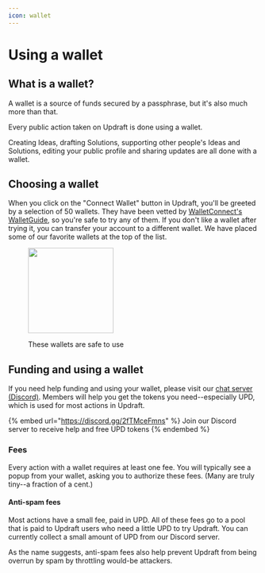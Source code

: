 ```yaml
---
icon: wallet
---
```


# Using a wallet

## What is a wallet?

A wallet is a source of funds secured by a passphrase, but it's also much more than that.

Every public action taken on Updraft is done using a wallet.

Creating Ideas, drafting Solutions, supporting other people's Ideas and Solutions, editing your public profile and sharing updates are all done with a wallet.

## Choosing a wallet

When you click on the "Connect Wallet" button in Updraft, you'll be greeted by a selection of 50 wallets. They have been vetted by [WalletConnect's WalletGuide](https://walletguide.walletconnect.network/), so you're safe to try any of them. If you don't like a wallet after trying it, you can transfer your account to a different wallet. We have placed some of our favorite wallets at the top of the list.

<figure><img src=".gitbook/assets/Screenshot 2025-05-23 at 8.17.29 PM.png" alt="" width="172"><figcaption><p>These wallets are safe to use</p></figcaption></figure>

## Funding and using a wallet

If you need help funding and using your wallet, please visit our [chat server (Discord)](https://discord.gg/2fTMceFmns). Members will help you get the tokens you need--especially UPD, which is used for most actions in Updraft.

{% embed url="https://discord.gg/2fTMceFmns" %}
Join our Discord server to receive help and free UPD tokens
{% endembed %}

### Fees

Every action with a wallet requires at least one fee. You will typically see a popup from your wallet, asking you to authorize these fees. (Many are truly tiny--a fraction of a cent.)

#### Anti-spam fees

Most actions have a small fee, paid in UPD. All of these fees go to a pool that is paid to Updraft users who need a little UPD to try Updraft. You can currently collect a small amount of UPD from our Discord server.

As the name suggests, anti-spam fees also help prevent Updraft from being overrun by spam by throttling would-be attackers.



